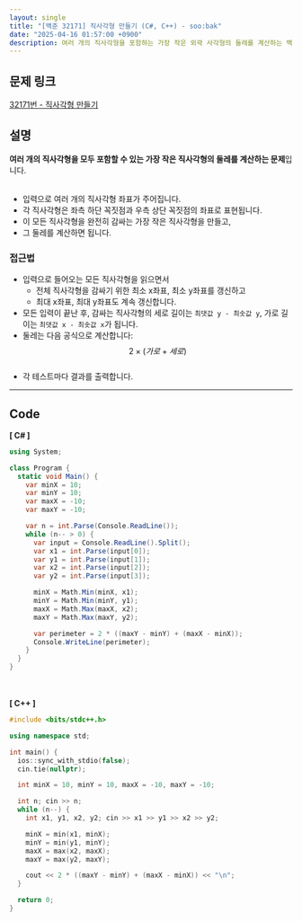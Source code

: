 ```yaml
---
layout: single
title: "[백준 32171] 직사각형 만들기 (C#, C++) - soo:bak"
date: "2025-04-16 01:57:00 +0900"
description: 여러 개의 직사각형을 포함하는 가장 작은 외곽 사각형의 둘레를 계산하는 백준 32171번 직사각형 만들기 문제의 C# 및 C++ 풀이 및 해설
---
```


## 문제 링크
[32171번 - 직사각형 만들기](https://www.acmicpc.net/problem/32171)

## 설명
**여러 개의 직사각형을 모두 포함할 수 있는 가장 작은 직사각형의 둘레를 계산하는 문제**입니다.<br>
<br>

- 입력으로 여러 개의 직사각형 좌표가 주어집니다.<br>
- 각 직사각형은 좌측 하단 꼭짓점과 우측 상단 꼭짓점의 좌표로 표현됩니다.<br>
- 이 모든 직사각형을 완전히 감싸는 가장 작은 직사각형을 만들고,<br>
- 그 둘레를 계산하면 됩니다.<br>

### 접근법
- 입력으로 들어오는 모든 직사각형을 읽으면서<br>
  - 전체 직사각형을 감싸기 위한 최소 x좌표, 최소 y좌표를 갱신하고<br>
  - 최대 x좌표, 최대 y좌표도 계속 갱신합니다.<br>
- 모든 입력이 끝난 후, 감싸는 직사각형의 세로 길이는 `최댓값 y - 최솟값 y`, 가로 길이는 `최댓값 x - 최솟값 x`가 됩니다.<br>
- 둘레는 다음 공식으로 계산합니다:<br>
  $$2 \times (가로 + 세로)$$<br>
- 각 테스트마다 결과를 출력합니다.<br>

---

## Code
<b>[ C# ] </b>
<br>

```csharp
using System;

class Program {
  static void Main() {
    var minX = 10;
    var minY = 10;
    var maxX = -10;
    var maxY = -10;

    var n = int.Parse(Console.ReadLine());
    while (n-- > 0) {
      var input = Console.ReadLine().Split();
      var x1 = int.Parse(input[0]);
      var y1 = int.Parse(input[1]);
      var x2 = int.Parse(input[2]);
      var y2 = int.Parse(input[3]);

      minX = Math.Min(minX, x1);
      minY = Math.Min(minY, y1);
      maxX = Math.Max(maxX, x2);
      maxY = Math.Max(maxY, y2);

      var perimeter = 2 * ((maxY - minY) + (maxX - minX));
      Console.WriteLine(perimeter);
    }
  }
}
```

<br><br>
<b>[ C++ ] </b>
<br>

```cpp
#include <bits/stdc++.h>

using namespace std;

int main() {
  ios::sync_with_stdio(false);
  cin.tie(nullptr);

  int minX = 10, minY = 10, maxX = -10, maxY = -10;

  int n; cin >> n;
  while (n--) {
    int x1, y1, x2, y2; cin >> x1 >> y1 >> x2 >> y2;

    minX = min(x1, minX);
    minY = min(y1, minY);
    maxX = max(x2, maxX);
    maxY = max(y2, maxY);

    cout << 2 * ((maxY - minY) + (maxX - minX)) << "\n";
  }

  return 0;
}
```
